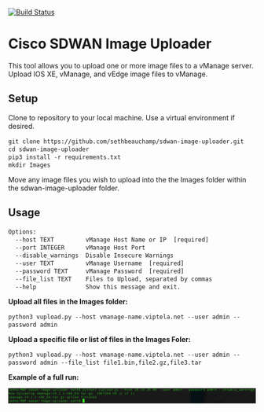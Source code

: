 [![Build Status](https://travis-ci.org/sethbeauchamp/sdwan-image-uploader.svg?branch=master)](https://travis-ci.org/sethbeauchamp/sdwan-image-uploader)

# Cisco SDWAN Image Uploader

This tool allows you to upload one or more image files to a vManage server.
Upload IOS XE, vManage, and vEdge image files to vManage.

## Setup

Clone to repository to your local machine. Use a virtual environment if desired.
```
git clone https://github.com/sethbeauchamp/sdwan-image-uploader.git
cd sdwan-image-uploader
pip3 install -r requirements.txt
mkdir Images
```

Move any image files you wish to upload into the the Images folder within the sdwan-image-uploader folder.

## Usage
```
Options:
  --host TEXT         vManage Host Name or IP  [required]
  --port INTEGER      vManage Host Port
  --disable_warnings  Disable Insecure Warnings
  --user TEXT         vManage Username  [required]
  --password TEXT     vManage Password  [required]
  --file_list TEXT    Files to Upload, separated by commas
  --help              Show this message and exit.
```
**Upload all files in the Images folder:**

```
python3 vupload.py --host vmanage-name.viptela.net --user admin --password admin
```

**Upload a specific file or list of files in the Images Foler:**

```
python3 vupload.py --host vmanage-name.viptela.net --user admin --password admin --file_list file1.bin,file2.gz,file3.tar
```

**Example of a full run:**

![full-run-example](img/ex.png)